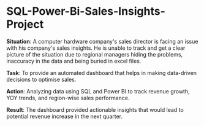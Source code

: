 # SQL-Power-Bi-Sales-Insights-Project

**Situation**: A computer hardware company's sales director is facing an issue with his company's sales insights. He is unable to track and get a clear picture of the situation  due to regional managers hiding the problems, inaccuracy in the data and being buried in excel files. 

**Task**: To provide an automated dashboard that helps in making data-driven decisions to optimise sales.

**Action**: Analyzing data using SQL and Power BI to track revenue growth, YOY trends, and region-wise sales performance.

**Result**: The dashboard provided actionable insights that would lead to potential revenue increase in the next quarter.
